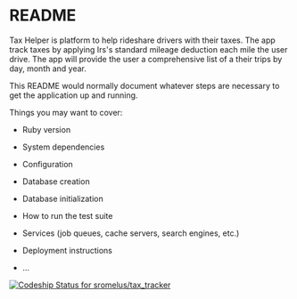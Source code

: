 # README

Tax Helper is platform to help rideshare drivers with their taxes. The app track taxes by applying Irs's standard mileage deduction
each mile the user drive. The app will provide the user a comprehensive list of a their trips by day, month and year.


This README would normally document whatever steps are necessary to get the
application up and running.

Things you may want to cover:

* Ruby version

* System dependencies

* Configuration

* Database creation

* Database initialization

* How to run the test suite

* Services (job queues, cache servers, search engines, etc.)

* Deployment instructions

* ...

[![Codeship Status for sromelus/tax_tracker](https://app.codeship.com/projects/42548430-519e-0137-a957-1698be22a756/status?branch=master)](https://app.codeship.com/projects/340131)
